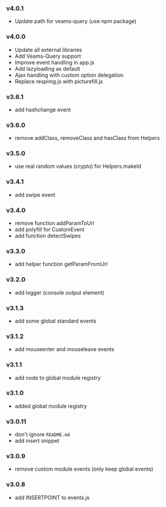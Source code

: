 ### v4.0.1
- Update path for veams-query (use npm package)

### v4.0.0
- Update all external libraries
- Add Veams-Query support
- Improve event handling in app.js
- Add lazyloading as default
- Ajax handling with custom option delegation
- Replace respimg.js with picturefill.js

### v3.6.1
- add hashchange event

### v3.6.0
- remove addClass, removeClass and hasClass from Helpers

### v3.5.0
- use real random values (crypto) for Helpers.makeId

### v3.4.1
- add swipe event

### v3.4.0
- remove function addParamToUrl
- add polyfill for CustomEvent
- add function detectSwipes

### v3.3.0
- add helper function getParamFromUrl

### v3.2.0
- add logger (console output element)

### v3.1.3
- add some global standard events

### v3.1.2
- add mouseenter and mouseleave events

### v3.1.1
- add node to global module registry

### v3.1.0
- added global module registry

### v3.0.11
- don't ignore `README.md`
- add insert snippet

### v3.0.9
- remove custom module events (only keep global events)

### v3.0.8
- add INSERTPOINT to events.js